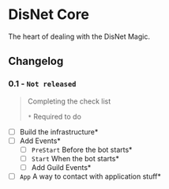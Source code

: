# DisNet Core
The heart of dealing with the DisNet Magic.

## Changelog

### **0.1 - `Not released`**
> Completing the check list
>
> `*` Required to do

- [ ] Build the infrastructure*
- [ ] Add Events*
  - [ ] `PreStart` Before the bot starts*
  - [ ] `Start` When the bot starts*
  - [ ] Add Guild Events*
- [ ] `App` A way to contact with application stuff*